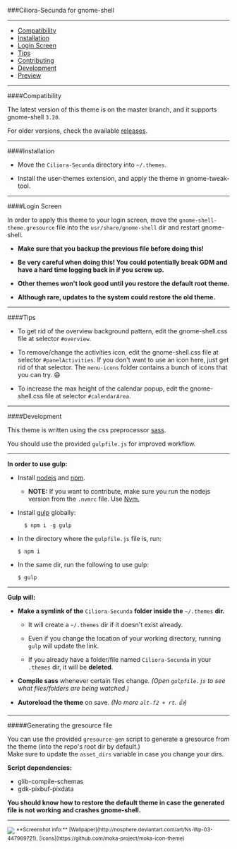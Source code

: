 ###Ciliora-Secunda for gnome-shell 

---

* [Compatibility](#compatibility)
* [Installation](#installation)
* [Login Screen](#login-screen)
* [Tips](#tips)
* [Contributing](CONTRIBUTING.md)
* [Development](#development)
* [Preview](#preview)

---

####Compatibility

The latest version of this theme is on the master branch, and it supports gnome-shell `3.20`.

For older versions, check the available [releases](../../releases).

---

####Installation

* Move the `Ciliora-Secunda` directory into `~/.themes`.

* Install the user-themes extension, and apply the theme in gnome-tweak-tool.

---

####Login Screen

In order to apply this theme to your login screen, move the `gnome-shell-theme.gresource` file into the `usr/share/gnome-shell` dir and restart gnome-shell.

* **Make sure that you backup the previous file before doing this!**

* **Be very careful when doing this! You could potentially break GDM and have a hard time logging back in if you screw up.**

* **Other themes won't look good until you restore the default root theme.**

* **Although rare, updates to the system could restore the old theme.**

---

####Tips

* To get rid of the overview background pattern, edit the gnome-shell.css file at selector `#overview`.

* To remove/change the activities icon, edit the gnome-shell.css file at selector `#panelActivities`. If you don't want to use an icon here, just get rid of that selector. The `menu-icons` folder contains a bunch of icons that you can try. :smile:

* To increase the max height of the calendar popup, edit the gnome-shell.css file at selector `#calendarArea`.

---

####Development

This theme is written using the css preprocessor [sass](http://sass-lang.com/).  

You should use the provided `gulpfile.js` for improved workflow.

---

**In order to use gulp:**

* Install [nodejs](https://nodejs.org/) and [npm](https://www.npmjs.com/).
    * **NOTE:** If you want to contribute, make sure you run the nodejs version from the `.nvmrc` file. Use [Nvm.](https://github.com/creationix/nvm)

* Install [gulp](http://gulpjs.com/) globally:

        $ npm i -g gulp

* In the directory where the `gulpfile.js` file is, run:

    ```
    $ npm i
    ```

* In the same dir, run the following to use gulp:

    ```
    $ gulp
    ```

---

**Gulp will:**

* **Make a symlink of the** `Ciliora-Secunda` **folder inside the** `~/.themes` **dir.**

    * It will create a `~/.themes` dir if it doesn't exist already.

    * Even if you change the location of your working directory, running `gulp` will update the link.

    * If you already have a folder/file named `Ciliora-Secunda` in your `.themes` dir, it will be __deleted__.

* **Compile sass** whenever certain files change. _(Open `gulpfile.js` to see what files/folders are being watched.)_

* **Autoreload the theme** on save. _(No more `alt-f2 + rt`. :+1:)_

---

#####Generating the gresource file

You can use the provided `gresource-gen` script to generate a gresource from the theme (into the repo's root dir by default.)  
Make sure to update the `asset_dirs` variable in case you change your dirs.

**Script dependencies:**

* glib-compile-schemas
* gdk-pixbuf-pixdata

**You should know how to restore the default theme in case the generated file is not working and crashes gnome-shell.**

---

<img src="http://orig03.deviantart.net/8f00/f/2016/088/8/f/ciliora_secunda_shell_by_zagortenay333-d86qzm2.png" id="preview">
<sup>**Screenshot info:** [Wallpaper](http://nosphere.deviantart.com/art/Ns-Wp-03-447969721), [Icons](https://github.com/moka-project/moka-icon-theme)</sup>
